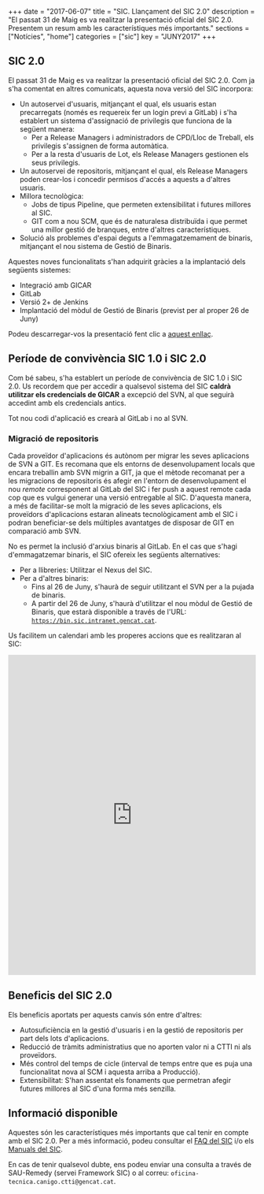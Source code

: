 +++
date        = "2017-06-07"
title       = "SIC. Llançament del SIC 2.0"
description = "El passat 31 de Maig es va realitzar la presentació oficial del SIC 2.0. Presentem un resum amb les característiques més importants."
sections    = ["Notícies", "home"]
categories  = ["sic"]
key         = "JUNY2017"
+++

## SIC 2.0

El passat 31 de Maig es va realitzar la presentació oficial del SIC 2.0. Com ja s'ha comentat en altres comunicats, aquesta nova versió del SIC incorpora:

* Un autoservei d'usuaris, mitjançant el qual, els usuaris estan precarregats (només es requereix fer un login previ a GitLab) i s'ha establert un sistema d'assignació de privilegis que funciona de la següent manera:
	* Per a Release Managers i administradors de CPD/Lloc de Treball, els privilegis s'assignen de forma automàtica.
	* Per a la resta d'usuaris de Lot, els Release Managers gestionen els seus privilegis.
* Un autoservei de repositoris, mitjançant el qual, els Release Managers poden crear-los i concedir permisos d'accés a aquests a d'altres usuaris.
* Millora tecnològica:
	* Jobs de tipus Pipeline, que permeten extensibilitat i futures millores al SIC.
	* GIT com a nou SCM, que és de naturalesa distribuïda i que permet una millor gestió de branques, entre d'altres característiques.
* Solució als problemes d'espai deguts a l'emmagatzemament de binaris, mitjançant el nou sistema de Gestió de Binaris.

Aquestes noves funcionalitats s'han adquirit gràcies a la implantació dels següents sistemes:

* Integració amb GICAR
* GitLab
* Versió 2+ de Jenkins
* Implantació del mòdul de Gestió de Binaris (previst per al proper 26 de Juny)

Podeu descarregar-vos la presentació fent clic a [aquest enllaç](/related/sic/2.0/SIC-2.0.pdf).

## Període de convivència SIC 1.0 i SIC 2.0

Com bé sabeu, s'ha establert un període de convivència de SIC 1.0 i SIC 2.0. Us recordem que per accedir a qualsevol sistema del SIC **caldrà utilitzar els credencials de GICAR** a excepció del SVN, al que seguirà accedint amb els credencials antics.

Tot nou codi d'aplicació es crearà al GitLab i no al SVN.

### Migració de repositoris

Cada proveïdor d'aplicacions és autònom per migrar les seves aplicacions de SVN a GIT. Es recomana que els entorns de desenvolupament locals que encara treballin amb SVN migrin a GIT, ja que el mètode recomanat per a les migracions de repositoris és afegir en l'entorn de desenvolupament el nou *remote* corresponent al GitLab del SIC i fer push a aquest remote cada cop que es vulgui generar una versió entregable al SIC. D'aquesta manera, a més de facilitar-se molt la migració de les seves aplicacions, els proveïdors d'aplicacions estaran alineats tecnològicament amb el SIC i podran beneficiar-se dels múltiples avantatges de disposar de GIT en comparació amb SVN.

No es permet la inclusió d'arxius binaris al GitLab. En el cas que s'hagi d'emmagatzemar binaris, el SIC ofereix les següents alternatives:

* Per a llibreries: Utilitzar el Nexus del SIC.
* Per a d'altres binaris:
	* Fins al 26 de Juny, s'haurà de seguir utilitzant el SVN per a la pujada de binaris.
	* A partir del 26 de Juny, s'haurà d'utilitzar el nou mòdul de Gestió de Binaris, que estarà disponible a través de l'URL: [`https://bin.sic.intranet.gencat.cat`](https://bin.sic.intranet.gencat.cat).

Us facilitem un calendari amb les properes accions que es realitzaran al SIC:

<iframe src='https://cdn.knightlab.com/libs/timeline3/latest/embed/index.html?source=1OTb_56tC81h5WUsq_KMVHfdoFUjrgd4HSETtbV-HAiY&font=OpenSans-GentiumBook&lang=ca&timenav_position=top&initial_zoom=1&height=650' width='100%' height='650' webkitallowfullscreen mozallowfullscreen allowfullscreen frameborder='0'></iframe>

## Beneficis del SIC 2.0

Els beneficis aportats per aquests canvis són entre d'altres:

* Autosuficiència en la gestió d'usuaris i en la gestió de repositoris per part dels lots d'aplicacions.
* Reducció de tràmits administratius que no aporten valor ni a CTTI ni als proveïdors.
* Més control del temps de cicle (interval de temps entre que es puja una funcionalitat nova al SCM i aquesta arriba a Producció).
* Extensibilitat: S'han assentat els fonaments que permetran afegir futures millores al SIC d'una forma més senzilla.

## Informació disponible

Aquestes són les característiques més importants que cal tenir en compte amb el SIC 2.0. Per a més informació, podeu consultar el [FAQ del SIC](/sic/faq/) i/o els [Manuals del SIC](/sic-documentacio/manuals/).

En cas de tenir qualsevol dubte, ens podeu enviar una consulta a través de SAU-Remedy (servei Framework SIC) o al correu: `oficina-tecnica.canigo.ctti@gencat.cat`.
